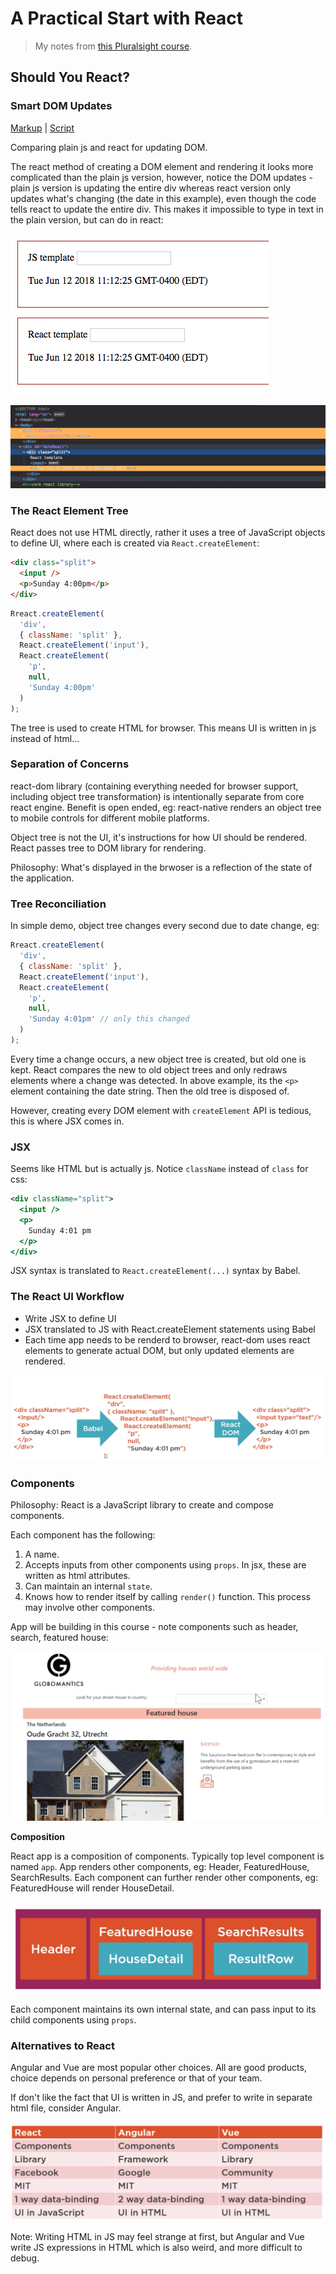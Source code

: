 # A Practical Start with React

> My notes from [this Pluralsight course](https://app.pluralsight.com/library/courses/react-practical-start/table-of-contents).

## Should You React?

### Smart DOM Updates

[Markup](smart-dom-updates/index.html) | [Script](smart-dom-updates/script.js)

Comparing plain js and react for updating DOM.

The react method of creating a DOM element and rendering it looks more complicated than the plain js version, however, notice the DOM updates - plain js version is updating the entire div whereas react version only updates what's changing (the date in this example), even though the code tells react to update the entire div. This makes it impossible to type in text in the plain version, but can do in react:

![dom update html](doc-images/dom-update-html.png "dom update html")

![dom update](doc-images/dom-update.png "dom update")

### The React Element Tree

React does not use HTML directly, rather it uses a tree of JavaScript objects to define UI, where each is created via `React.createElement`:

```html
<div class="split">
  <input />
  <p>Sunday 4:00pm</p>
</div>
```

```javascript
Rreact.createElement(
  'div',
  { className: 'split' },
  React.createElement('input'),
  React.createElement(
    'p',
    null,
    'Sunday 4:00pm'
  )
);
```

The tree is used to create HTML for browser. This means UI is written in js instead of html...

### Separation of Concerns

react-dom library (containing everything needed for browser support, including object tree transformation) is intentionally separate from core react engine. Benefit is open ended, eg: react-native renders an object tree to mobile controls for different mobile platforms.

Object tree is not the UI, it's instructions for how UI should be rendered. React passes tree to DOM library for rendering.

Philosophy: What's displayed in the brwoser is a reflection of the state of the application.

### Tree Reconciliation

In simple demo, object tree changes every second due to date change, eg:

```javascript
Rreact.createElement(
  'div',
  { className: 'split' },
  React.createElement('input'),
  React.createElement(
    'p',
    null,
    'Sunday 4:01pm' // only this changed
  )
);
```

Every time a change occurs, a new object tree is created, but old one is kept. React compares the new to old object trees and only redraws elements where a change was detected. In above example, its the `<p>` element containing the date string. Then the old tree is disposed of.

However, creating every DOM element with `createElement` API is tedious, this is where JSX comes in.

### JSX

Seems like HTML but is actually js. Notice `className` instead of `class` for css:

```jsx
<div className="split">
  <input />
  <p>
    Sunday 4:01 pm
  </p>
</div>
```

JSX syntax is translated to `React.createElement(...)` syntax by Babel.

### The React UI Workflow

- Write JSX to define UI
- JSX translated to JS with React.createElement statements using Babel
- Each time app needs to be renderd to browser, react-dom uses react elements to generate actual DOM, but only updated elements are rendered.

![react ui workflow](doc-images/react-ui-workflow.png "react ui workflow")

### Components

Philosophy: React is a JavaScript library to create and compose components.

Each component has the following:

1. A name.
1. Accepts inputs from other components using `props`. In jsx, these are written as html attributes.
1. Can maintain an internal `state`.
1. Knows how to render itself by calling `render()` function. This process may involve other components.

App will be building in this course - note components such as header, search, featured house:

![final app](doc-images/final-app.png "final app")

**Composition**

React app is a composition of components. Typically top level component is named `app`. App renders other components, eg: Header, FeaturedHouse, SearchResults. Each component can further render other components, eg: FeaturedHouse will render HouseDetail.

![composition](doc-images/composition.png "composition")

Each component maintains its own internal state, and can pass input to its child components using `props`.

### Alternatives to React

Angular and Vue are most popular other choices. All are good products, choice depends on personal preference or that of your team.

If don't like the fact that UI is written in JS, and prefer to write in separate html file, consider Angular.

![comparison table](doc-images/comparison-table.png "comparison table")

Note: Writing HTML in JS may feel strange at first, but Angular and Vue write JS expressions in HTML which is also weird, and more difficult to debug.
